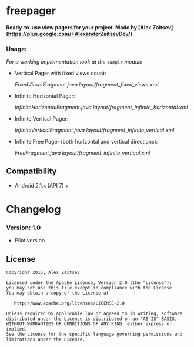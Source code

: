 # freepager

#### Ready-to-use view pagers for your project. Made by [Alex Zaitsev] (https://plus.google.com/+AlexanderZaitsevDev/)

### Usage:

*For a working implementation look at the ```sample``` module*

* Vertical Pager with fixed views count:

    *FixedViewsFragment.java*
    *layout/fragment_fixed_views.xml*

* Infinite Horizontal Pager:

    *InfiniteHorizontalFragment.java*
    *layout/fragment_infinite_horizontal.xml*

* Infinite Vertical Pager:

    *InfiniteVerticalFragment.java*
    *layout/fragment_infinite_vertical.xml*

* Infinite Free Pager (both horizontal and vertical directions):

    *FreeFragment.java*
    *layout/fragment_infinite_vertical.xml*

## Compatibility

  * Android 2.1.x (API 7) +

# Changelog

### Version: 1.0

  * Pilot version

## License

    Copyright 2015, Alex Zaitsev

    Licensed under the Apache License, Version 2.0 (the "License");
    you may not use this file except in compliance with the License.
    You may obtain a copy of the License at

       http://www.apache.org/licenses/LICENSE-2.0

    Unless required by applicable law or agreed to in writing, software
    distributed under the License is distributed on an "AS IS" BASIS,
    WITHOUT WARRANTIES OR CONDITIONS OF ANY KIND, either express or implied.
    See the License for the specific language governing permissions and
    limitations under the License.
